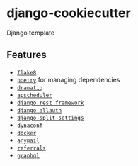 # django-cookiecutter
Django template

## Features

- [`flake8`](http://flake8.pycqa.org/en/latest/)
- [`poetry`](https://github.com/sdispater/poetry) for managing dependencies
- [`dramatiq`](https://github.com/Bogdanp/dramatiq)
- [`apscheduler`](https://github.com/agronholm/apscheduler)
- [`django rest framework`](https://github.com/encode/django-rest-framework)
- [`django allauth`](https://github.com/pennersr/django-allauth)
- [`django-split-settings`](https://github.com/sobolevn/django-split-settings)
- [`dynaconf`](https://github.com/rochacbruno/dynaconf)
- [`docker`](https://www.docker.com/)
- [`anymail`](https://github.com/anymail/django-anymail)
- [`referrals`](https://github.com/pinax/pinax-referrals)
- [`graphql`](https://github.com/graphql-python/graphene-django)
